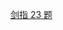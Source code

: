 [剑指 23 题](https://github.com/Code-Jackwen/ZJW-Summary/blob/main/notes-md/To%20offer/%E5%BF%AB%E6%85%A2%E6%8C%87%E9%92%88/23.%20%E9%93%BE%E8%A1%A8%E4%B8%AD%E7%8E%AF%E7%9A%84%E5%85%A5%E5%8F%A3%E7%BB%93%E7%82%B9.md)